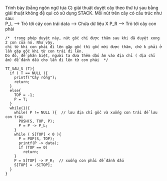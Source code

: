 Trình bày (bằng ngôn ngữ tựa C) giải thuật duyệt cây theo thứ tự sau bằng giải thuật không đệ qui có sử dụng STACK. 
Mỗi nút trên cây có cấu trúc như sau:  
P_L --> Trỏ tới cây con trái
data --> Chứa dữ liệu X
P_R --> Trỏ tới cây con phải
```
/*  trong phép duyệt này, nút gốc chỉ được thăm sau khi đã duyệt xong 2 con của nó. Như vậy, 
chỉ từ khi con phải đi lên gặp gốc thì gốc mới được thăm, chứ k phải ở lần gặp gốc khi từ con trái đi lên. 
Do đó, để phân biệt, người ta đưa thêm dấu âm vào địa chỉ ( địa chỉ âm) để đánh dấu cho lần đi lên từ con phải  */

TT_SAU_S (T){
  if ( T == NULL ){
    printf("Cây rỗng");
    return;
  }
  else{
    TOP = -1;
    P = T;
  }
  while(1){
    while( P != NULL ){  // lưu địa chỉ gốc và xuống con trái để lưu con trái
      PUSH(S, TOP, P);
      P = P -> P_L;
    }
    while ( S[TOP] < 0 ){ 
      P = POP(S, TOP);
      printf(P -> data);
      if (TOP == 0)
        return;
    }
    P = S[TOP] -> P_R;  // xuống con phải để đánh dấu
    S[TOP] = -S[TOP];
  }
}
```
